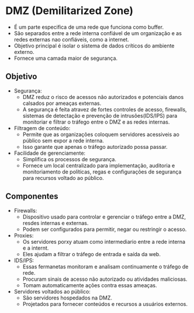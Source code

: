 # DMZ (Demilitarized Zone)
  - É um parte especifica de uma rede que funciona como buffer.
  - São separados entre a rede interna confiável de um organização e as redes externas nao confiáveis, como a internet.
  - Objetivo principal é isolar o sistema de dados críticos do ambiente externo.
  - Fornece uma camada maior de segurança.

## Objetivo
  - Segurança:
    - DMZ reduz o risco de acessos não autorizados e potenciais danos calsados por ameaças externas.
    - A segurança é feita atravez de fortes controles de acesso, firewalls, sistemas de detectação e prevenção de intrusões(IDS/IPS) para monitoriar e filtrar o tráfego entre o DMZ e as redes internas. 
  - Filtragem de conteúdo:
    - Permite que as organizações coloquem servidores acessiveis ao público sem expor a rede interna.
    - Isso garante que apenas o tráfego autorizado possa passar.
  - Facilidade de gerenciamente:
    - Simplifica os processos de segurança.
    - Fornece um local centralizado para implementação, auditoria e monitoriamento de políticas, regas e configurações de segurança para recursos voltado ao público.

## Componentes
  - Firewalls:
    - Dispositivo usado para controlar e gerenciar o tráfego entre a DMZ, resdes internas e externas.
    - Podem ser configurados para permitir, negar ou restringir o acesso.
  - Proxies:
    - Os servidores porxy atuam como intermediario entre a rede interna e a internt.
    - Eles ajudam a filtrar o tráfego de entrada e saída da web.
  - IDS/IPS:
    - Essas fermanetas monitoram e analisam continuamente o tráfego de rede.
    - Procuram sinais de acesso não autorizado ou atividades maliciosas.
    - Tomam automaticamente ações contra essas ameaças.
  - Servidores voltados ao público:
    - São servidores hospedados na DMZ.
    - Projetados para fornecer conteúdos e recursos a usuários externos.
